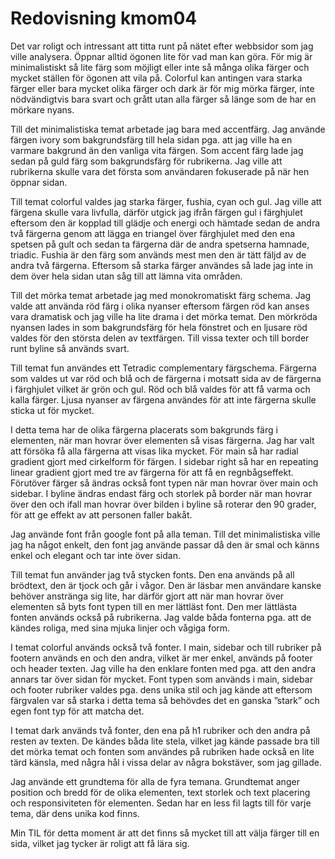 ---
---
Redovisning kmom04
=========================

Det var roligt och intressant att titta runt på nätet efter webbsidor som jag ville analysera. Öppnar alltid ögonen lite för vad man kan göra.
För mig är minimalistiskt så lite färg som möjligt eller inte så många olika färger och mycket ställen för ögonen att vila på. Colorful kan antingen vara starka färger eller bara mycket olika färger och dark är för mig mörka färger, inte nödvändigtvis bara svart och grått utan alla färger så länge som de har en mörkare nyans.  

Till det minimalistiska temat arbetade jag bara med accentfärg. Jag använde färgen ivory som bakgrundsfärg till hela sidan pga. att jag ville ha en varmare bakgrund än den vanliga vita färgen. Som accent färg lade jag sedan på guld färg som bakgrundsfärg för rubrikerna. Jag ville att rubrikerna skulle vara det första som användaren fokuserade på när hen öppnar sidan.

Till temat colorful valdes jag starka färger, fushia, cyan och gul. Jag ville att färgena skulle vara livfulla, därför utgick jag ifrån färgen gul i färghjulet eftersom den är kopplad till glädje och energi och hämtade sedan de andra två färgerna genom att lägga en triangel över färghjulet med den ena spetsen på gult och sedan ta färgerna där de andra spetserna hamnade, triadic. Fushia är den färg som används mest men den är tätt fäljd av de andra två färgerna. Eftersom så starka färger användes så lade jag inte in dem över hela sidan utan såg till att lämna vita områden.

Till det mörka temat arbetade jag med monokromatiskt färg schema. Jag valde att använda röd färg i olika nyanser eftersom färgen röd kan anses vara dramatisk och jag ville ha lite drama i det mörka temat. Den mörkröda nyansen lades in som bakgrundsfärg för hela fönstret och en ljusare röd valdes för den största delen av textfärgen. Till vissa texter och till border runt byline så används svart.

Till temat fun användes ett Tetradic complementary färgschema. Färgerna som valdes ut var röd och blå och de färgerna i motsatt sida av de färgerna i färghjulet vilket är grön och gul. Röd och blå valdes för att få varma och kalla färger. Ljusa nyanser av färgena användes för att inte färgerna skulle sticka ut för mycket.  

I detta tema har de olika färgerna placerats som bakgrunds färg i elementen, när man hovrar över elementen så visas färgerna. Jag har valt att försöka få alla färgerna att visas lika mycket. För main så har radial gradient gjort med cirkelform för färgen. I sidebar right så har en repeating linear gradient gjort med tre av färgerna för att få en regnbågseffekt. Förutöver färger så ändras också font typen när man hovrar över main och sidebar. I byline ändras endast färg och storlek på border när man hovrar över den och ifall man hovrar över bilden i byline så roterar den 90 grader, för att ge effekt av att personen faller bakåt.

Jag använde font från google font på alla teman. Till det minimalistiska ville jag ha något enkelt, den font jag använde passar då den är smal och känns enkel och elegant och tar inte över sidan.

Till temat fun använder jag två stycken fonts. Den ena används på all brödtext, den är tjock och går i vågor. Den är läsbar men användare kanske behöver anstränga sig lite, har därför gjort att när man hovrar över elementen så byts font typen till en mer lättläst font. Den mer lättlästa fonten används också på rubrikerna. Jag valde båda fonterna pga. att de kändes roliga, med sina mjuka linjer och vågiga form.

I temat colorful används också två fonter. I main, sidebar och till rubriker på footern används en och den andra, vilket är mer enkel, används på footer och header texten. Jag ville ha den enklare fonten med pga. att den andra annars tar över sidan för mycket. Font typen som används i main, sidebar och footer rubriker valdes pga. dens unika stil och jag kände att eftersom färgvalen var så starka i detta tema så behövdes det en ganska ”stark” och egen font typ för att matcha det.

I temat dark används två fonter, den ena på h1 rubriker och den andra på resten av texten. De kändes båda lite stela, vilket jag kände passade bra till det mörka temat och fonten som användes på rubriken hade också en lite tärd känsla, med några hål i vissa delar av några bokstäver, som jag gillade.

Jag använde ett grundtema för alla de fyra temana. Grundtemat anger position och bredd för de olika elementen, text storlek och text placering och responsiviteten för elementen. Sedan har en less fil lagts till för varje tema, där dens unika kod finns.

Min TIL för detta moment är att det finns så mycket till att välja färger till en sida, vilket jag tycker är roligt att få lära sig.
